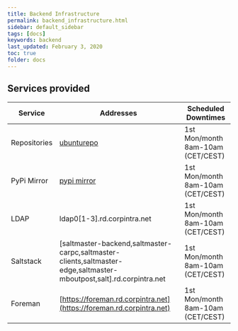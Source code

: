 ```yaml
---
title: Backend Infrastructure
permalink: backend_infrastructure.html
sidebar: default_sidebar
tags: [docs]
keywords: backend
last_updated: February 3, 2020
toc: true
folder: docs
---
```


## Services provided

| Service       | Addresses                                                                 | Scheduled Downtimes               |
|---------------|---------------------------------------------------------------------------|-----------------------------------|
| Repositories  | [ubunturepo](http://ubunturepo.rd.corpintra.net/)                         | 1st Mon/month 8am-10am (CET/CEST) |
| PyPi Mirror   | [pypi mirror](ubunturepo.rd.corpintra.net:4040/root/pypi)                 | 1st Mon/month 8am-10am (CET/CEST) |
| LDAP          | ldap0[1-3].rd.corpintra.net                                               | 1st Mon/month 8am-10am (CET/CEST) |
| Saltstack     | \[saltmaster-backend,saltmaster-carpc,saltmaster-clients,saltmaster-edge,saltmaster-mboutpost,salt\].rd.corpintra.net | 1st Mon/month 8am-10am (CET/CEST) |
| Foreman       | [https://foreman.rd.corpintra.net](https://foreman.rd.corpintra.net)      | 1st Mon/month 8am-10am (CET/CEST) |
